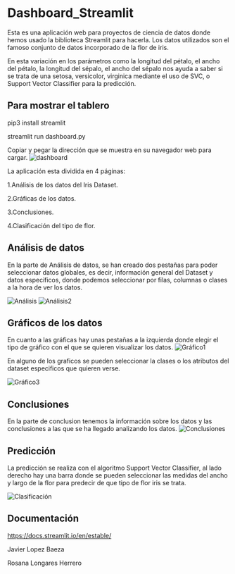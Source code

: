 # Dashboard_Streamlit 

Esta es una aplicación web para proyectos de ciencia de datos donde hemos usado la biblioteca Streamlit para hacerla. Los datos utilizados son el famoso conjunto de datos incorporado de la flor de iris.

 En esta variación en los parámetros como la longitud del pétalo, el ancho del pétalo, la longitud del sépalo, el ancho del sépalo nos ayuda a saber si se trata de una setosa, versicolor, virginica mediante el uso de SVC, o Support Vector Classifier para la predicción.
## Para mostrar el tablero

pip3 install streamlit

streamlit run dashboard.py

Copiar y pegar la dirección que se muestra en su navegador web para cargar.
![dashboard](https://user-images.githubusercontent.com/98030137/212059026-442e1cd9-cc9a-4f9b-876b-6506fa62e1c1.png)



La aplicación esta dividida en 4 páginas:

1.Análisis de los datos del Iris Dataset.

2.Gráficas de los datos.

3.Conclusiones.

4.Clasificación del tipo de flor.





## Análisis de datos
En la parte de Análisis de datos, se han creado dos pestañas para poder seleccionar datos globales, es decir, información general del Dataset y datos especificos, donde podemos seleccionar por filas, columnas o  clases a la hora de ver los datos.

![Análisis](https://user-images.githubusercontent.com/98030137/212059052-15ec035e-fec4-469b-9af1-52f0b929447b.png)
![Análisis2](https://user-images.githubusercontent.com/98030137/212059350-ed0c0781-4c14-4b20-8c7d-bd2472f1224a.png)



## Gráficos de los datos
En cuanto a las gráficas hay unas pestañas a la izquierda donde elegir el tipo de gráfico con el que se quieren visualizar los datos.
![Gráfico1](https://user-images.githubusercontent.com/98030137/212059106-c5ccf1db-9df7-4ee2-a2ac-83fb77a20a0e.png)

En alguno de los graficos se pueden seleccionar  la clases o los atributos del dataset especificos que quieren verse.

![Gráfico3](https://user-images.githubusercontent.com/98030137/212059146-e2e43a8e-8229-4e72-bb3b-e97e2a301a57.png)



## Conclusiones
En la parte de conclusion tenemos la información sobre los datos y las conclusiones a las que se ha llegado analizando los datos.
![Conclusiones](https://user-images.githubusercontent.com/98030137/212059184-aa090670-fafc-4911-8071-517060412ce8.png)



## Predicción 
La predicción se realiza con el algoritmo Support Vector Classifier, al lado derecho hay una barra donde se pueden seleccionar las medidas del ancho y largo de la flor para predecir de que tipo de flor iris se trata.


![Clasificación](https://user-images.githubusercontent.com/98030137/212059224-ce8fbfdb-4db2-48dd-b0fc-c2f64e7521a5.png)



## Documentación
https://docs.streamlit.io/en/estable/



Javier Lopez Baeza

Rosana Longares Herrero